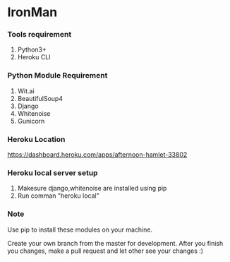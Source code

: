 # IronMan

### Tools requirement
1. Python3+
2. Heroku CLI


### Python Module Requirement
1. Wit.ai
2. BeautifulSoup4
3. Django
4. Whitenoise
5. Gunicorn


### Heroku Location
https://dashboard.heroku.com/apps/afternoon-hamlet-33802

### Heroku local server setup

1. Makesure django,whitenoise are installed using pip
2. Run comman "heroku local"

### Note

Use pip to install these modules on your machine.

Create your own branch from the master for development. After you finish you changes, make a pull request and let other see your changes :)
